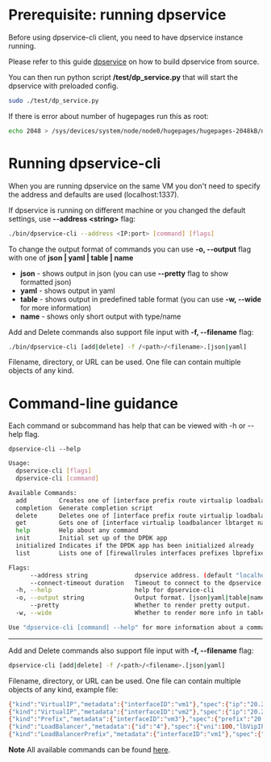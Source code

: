 # Prerequisite: running dpservice

Before using dpservice-cli client, you need to have dpservice instance running.

Please refer to this guide [dpservice](https://github.com/ironcore-dev/dpservice/blob/osc/grpc_docs/docs/development/building.md) on how to build dpservice from source.

You can then run python script **/test/dp_service.py** that will start the dpservice with preloaded config.
```bash
sudo ./test/dp_service.py
```
If there is error about number of hugepages run this as root:
```bash
echo 2048 > /sys/devices/system/node/node0/hugepages/hugepages-2048kB/nr_hugepages
```


# Running dpservice-cli
When you are running dpservice on the same VM you don't need to specify the address and defaults are used (localhost:1337).

If dpservice is running on different machine or you changed the default settings, use **--address \<string\>** flag:
```bash
./bin/dpservice-cli --address <IP:port> [command] [flags]
```
To change the output format of commands you can use **-o, --output** flag with one of **json | yaml | table | name**

  -  **json**   - shows output in json (you can use **--pretty** flag to show formatted json)
  -  **yaml**   - shows output in yaml
  -  **table**  - shows output in predefined table format (you can use **-w, --wide** for more information)
  -  **name**   - shows only short output with type/name

Add and Delete commands also support file input with **-f, --filename** flag:
```bash
./bin/dpservice-cli [add|delete] -f /<path>/<filename>.[json|yaml]
```
Filename, directory, or URL can be used.
One file can contain multiple objects of any kind.

# Command-line guidance

Each command or subcommand has help that can be viewed with -h or --help flag.
```shell
dpservice-cli --help
```
```bash
Usage:
  dpservice-cli [flags]
  dpservice-cli [command]

Available Commands:
  add         Creates one of [interface prefix route virtualip loadbalancer lbprefix lbtarget nat neighbornat firewallrule]
  completion  Generate completion script
  delete      Deletes one of [interface prefix route virtualip loadbalancer lbprefix lbtarget nat neighbornat firewallrule]
  get         Gets one of [interface virtualip loadbalancer lbtarget nat natinfo firewallrule]
  help        Help about any command
  init        Initial set up of the DPDK app
  initialized Indicates if the DPDK app has been initialized already
  list        Lists one of [firewallrules interfaces prefixes lbprefixes routes]

Flags:
      --address string             dpservice address. (default "localhost:1337")
      --connect-timeout duration   Timeout to connect to the dpservice. (default 4s)
  -h, --help                       help for dpservice-cli
  -o, --output string              Output format. [json|yaml|table|name]
      --pretty                     Whether to render pretty output.
  -w, --wide                       Whether to render more info in table output.

Use "dpservice-cli [command] --help" for more information about a command.
```
---
Add and Delete commands also support file input with **-f, --filename** flag:
```bash
dpservice-cli [add|delete] -f /<path>/<filename>.[json|yaml]
```
Filename, directory, or URL can be used.
One file can contain multiple objects of any kind, example file:
```bash
{"kind":"VirtualIP","metadata":{"interfaceID":"vm1"},"spec":{"ip":"20.20.20.20"}}
{"kind":"VirtualIP","metadata":{"interfaceID":"vm2"},"spec":{"ip":"20.20.20.21"}}
{"kind":"Prefix","metadata":{"interfaceID":"vm3"},"spec":{"prefix":"20.20.20.0/24"}}
{"kind":"LoadBalancer","metadata":{"id":"4"},"spec":{"vni":100,"lbVipIP":"10.20.30.40","lbports":[{"protocol":6,"port":443},{"protocol":17,"port":53}]}}
{"kind":"LoadBalancerPrefix","metadata":{"interfaceID":"vm1"},"spec":{"prefix":"10.10.10.0/24"}}
```

**Note**
All available commands can be found [here](/docs/commands/README.md).
